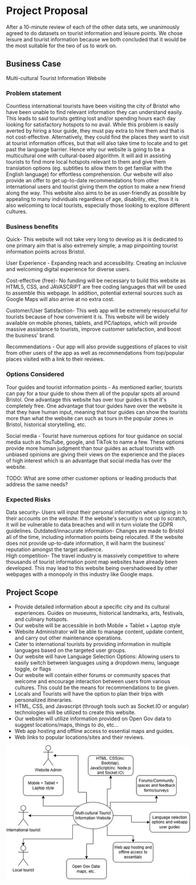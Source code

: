 # Project Proposal
After a 10-minute review of each of the other data sets, we unanimously agreed to do datasets on 
tourist information and leisure points. We chose leisure and tourist information because we both 
concluded that it would be the most suitable for the two of us to work on.

## Business Case
Multi-cultural Tourist Information Website

### Problem statement
Countless international tourists have been visiting the city of Bristol who have been unable to find
relevant information they can understand easily. This leads to said tourists getting lost
and/or spending hours each day looking for satisfactory hotspots to no avail. While this problem is 
easily averted by hiring a tour guide, they must pay extra to hire them and that is not cost-effective.
Alternatively, they could find the places they want to visit at tourist information offices, but that 
will also take time to locate and to get past the language barrier. 
Hence why our website is going to be a multicultural one with cultural-based algorithm. It will aid 
in assisting tourists to find more local hotspots relevant to them and give them translation options (eg. 
subtitles to allow them to get familiar with the English language) for effortless comprehension. Our 
website will also provide an offer to get up-to-date recommendations from other international users and 
tourist giving them the option to make a new friend along the way. This website also aims to be as 
user-friendly as possible by appealing to many individuals regardless of age, disability, etc, thus it is 
also welcoming to local tourists, especially those looking to explore different cultures.

### Business benefits
Quick- This website will not take very long to develop as it is dedicated to one primary aim that is also
 extremely simple; a map pinpointing tourist information points across Bristol.

User Experience - Expanding reach and accessibility. Creating an inclusive and welcoming digital experience for diverse users.

Cost-effective (free)- No funding will be necessary to build this website as HTML5, CSS, and JAVASCRIPT 
are free coding languages that will be used to assemble this webpage. In addition, potential external 
sources such as Google Maps will also arrive at no extra cost.

Customer/User Satisfaction- This web app will be extremely resourceful for tourists because of how 
convenient it is. This website will be widely available on mobile phones, tablets, and PC/laptops, which 
will provide massive assistance to tourists, improve customer satisfaction, and boost the business' brand.

Recommendations - Our app will also provide suggestions of places to visit from other users of the app 
as well as recommendations from top/popular places visited with a link to their reviews.    


### Options Considered
Tour guides and tourist information points - As mentioned earlier, tourists can pay for a tour guide to show them all of the popular spots all around Bristol. One advantage this website has over tour guides is that it's completely free. One advantage that tour guides have over the website is that they have human input, meaning that tour guides can show the tourists more than what the website can such as tours in the popular zones in Bristol, historical storytelling, etc. 

Social media - Tourist have numerous options for tour guidance on social media such as YouTube, google, and TikTok to name a few. These options provide more human judgment than tour guides as actual tourists with unbiased opinions are giving their views on the experience and the places of high interest which is an advantage that social media has over the website. 
   
TODO: What are some other customer options or leading products that address the same needs?

### Expected Risks
Data security- Users will input their personal information when signing in to their accounts on the 
website. If the website's security is not up to scratch, it will be vulnerable to data breaches and will 
in turn violate the GDPR guidelines. 
Outdated/innacurate information- Changes are made to Bristol all of the time, including information points being relocated. If the website does not provide up-to-date information, it will harm the business' reputation amongst the target audience.  
High competition- The travel industry is massively competitive to where thousands of tourist information point map websites have already been developed. This may lead to this website being overshadowed by other webpages with a monopoly in this industry like Google maps.



## Project Scope
- Provide detailed information about a specific city and its cultural experiences. Guides on museums, historical landmarks, arts, festivals, and culinary hotspots.
- Our website will be accessible in both Mobile + Tablet + Laptop style
- Website Administrator will be able to manage content, update content, and carry out other maintenance operations.
- Cater to international tourists by providing information in multiple languages based on the targeted user groups.
- Our website will have Language Selection Options: Allowing users to easily switch between languages using a dropdown menu, language toggle, or flags
- Our website will contain either forums or community spaces that welcome and encourage interaction between users from various cultures. This could be the means for recommendations to be given.
- Locals and Tourists will have the option to plan their trips with personalized itineraries.
- HTML, CSS, and Javascript (through tools such as Socket.IO or angular) technologies will be utilized to create this website.
- Our website will utilize information provided on Open Gov data to suggest locations/maps, things to do, etc... 
- Web app hosting and offline access to essential maps and guides.
- Web links to popular locations/sites and their reviews.
 
![Multi-cultural Tourist information Website context diagram](https://github.com/MinaCien/Uni-Trials/blob/main/images/ContextDiagram.png?raw=true)



